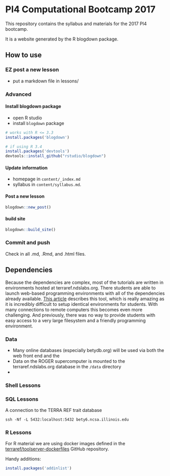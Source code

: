 # PI4 Computational Bootcamp 2017

This repository contains the syllabus and materials for the 2017 PI4 bootcamp. 

It is a website generated by the R blogdown package.

## How to use

### EZ post a new lesson

* put a markdown file in lessons/

### Advanced 

#### Install blogdown package

* open R studio
* install `blogdown` package

```r
# works with R <= 3.3
install.packages('blogdown') 

# if using R 3.4
install.packages('devtools')
devtools::install_github("rstudio/blogdown")
```

#### Update information

* homepage in `content/_index.md`
* syllabus in `content/syllabus.md`.

#### Post a new lesson

```r
blogdown::new_post()
```


#### build site

```r
blogdown::build_site()
```

### Commit and push 

Check in all .md, .Rmd, and .html files.

## Dependencies

Because the dependencies are complex, most of the tutorials are written in environments hosted at terraref.ndslabs.org. There students are able to launch web-based programming environments with all of the dependencies already available. [This article](http://www.nationaldataservice.org/news/170329_workbench.html) describes this tool, which is really amazing as it is incredibly difficult to setup identical environments for students. With many connections to remote computers this becomes even more challenging. And previously, there was no way to provide students with easy access to a very large filesystem and a friendly programming environment.

### Data

* Many online databases (especially betydb.org) will be used via both the web front end and the 
* Data on the ROGER supercomputer is mounted to the terraref.ndslabs.org database in the `/data` directory
* 
### Shell Lessons

### SQL Lessons

A connection to the TERRA REF trait database

```
ssh -Nf -L 5432:localhost:5432 bety6.ncsa.illinois.edu
```

### R Lessons

For R material we are using docker images defined in the [terraref/toolserver-dockerfiles](https://github.com/terraref/toolserver-dockerfiles) GitHub repository. 

Handy additions:

```r
install.packages('addinlist')
```